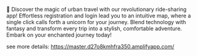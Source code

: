 🦄️ Discover the magic of urban travel with our revolutionary ride-sharing app! 
Effortless registration and login lead you to an intuitive map, where a single click calls forth a unicorn for your journey. 
Blend technology with fantasy and transform every trip into a stylish, comfortable adventure. Embark on your enchanted journey today!

see more details: https://master.d27o8kmhfra350.amplifyapp.com/

